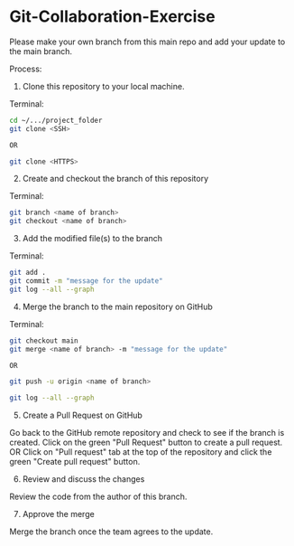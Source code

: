 # Git-Collaboration-Exercise
Please make your own branch from this main repo and add your update to the main branch.


Process:

1. Clone this repository to your local machine.

Terminal:

``` sh
cd ~/.../project_folder
git clone <SSH>

OR

git clone <HTTPS>
```

2. Create and checkout the branch of this repository

Terminal:

``` sh
git branch <name of branch>
git checkout <name of branch>
```

3. Add the modified file(s) to the branch

Terminal:

``` sh
git add .
git commit -m "message for the update"
git log --all --graph
```

4. Merge the branch to the main repository on GitHub

Terminal:

``` sh
git checkout main
git merge <name of branch> -m "message for the update"

OR

git push -u origin <name of branch>

git log --all --graph
```

5. Create a Pull Request on GitHub

Go back to the GitHub remote repository and check to see if the branch is created.
Click on the green "Pull Request" button to create a pull request.
OR
Click on "Pull request" tab at the top of the repository and click the green "Create pull request" button.

6. Review and discuss the changes

Review the code from the author of this branch.

7. Approve the merge

Merge the branch once the team agrees to the update.
